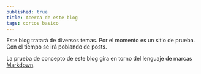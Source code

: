 ```yaml
---
published: true
title: Acerca de este blog
tags: cortos basico
---
```

Este blog tratará de diversos temas. Por el momento es un sitio de prueba. Con el tiempo se irá poblando de posts.

La prueba de concepto de este blog gira en torno del lenguaje de marcas [Markdown](http://daringfireball.net/projects/markdown/).
